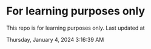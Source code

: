 # For learning purposes only
This repo is for learning purposes only.
Last updated at

Thursday, January 4, 2024 3:16:39 AM

